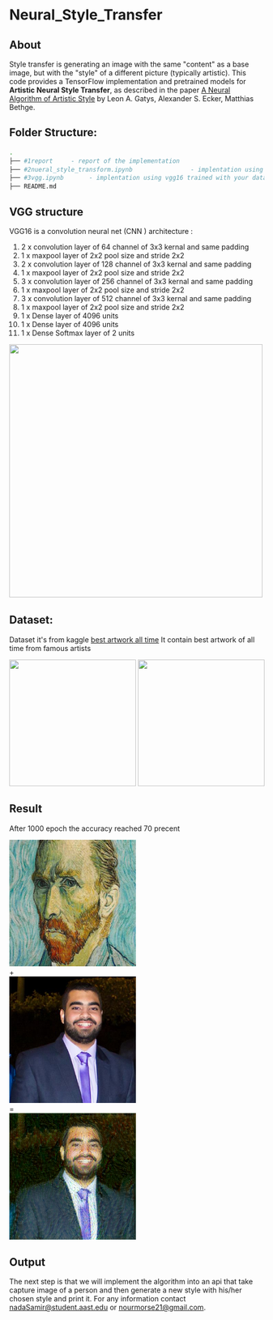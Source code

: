 # Neural_Style_Transfer

## About

Style transfer is generating an image with the same "content" as a base image, but with the "style" of a different picture (typically artistic).
This code provides a TensorFlow implementation and pretrained models for **Artistic Neural Style Transfer**, as described in the paper [A Neural Algorithm of Artistic Style](https://arxiv.org/abs/1508.06576) by Leon A. Gatys, Alexander S. Ecker, Matthias Bethge.

## Folder Structure:

```bash
.
├── #1report     - report of the implementation
├── #2nueral_style_transform.ipynb                - implentation using pretrainged vgg16 using imagenet
├── #3vgg.ipynb       - implentation using vgg16 trained with your dataset
├── README.md
```
## VGG structure
VGG16 is a convolution neural net (CNN ) architecture :
1. 2 x convolution layer of 64 channel of 3x3 kernal and same padding
2. 1 x maxpool layer of 2x2 pool size and stride 2x2
3. 2 x convolution layer of 128 channel of 3x3 kernal and same padding
4. 1 x maxpool layer of 2x2 pool size and stride 2x2
5. 3 x convolution layer of 256 channel of 3x3 kernal and same padding
6. 1 x maxpool layer of 2x2 pool size and stride 2x2
7. 3 x convolution layer of 512 channel of 3x3 kernal and same padding
8. 1 x maxpool layer of 2x2 pool size and stride 2x2
9. 1 x Dense layer of 4096 units
10. 1 x Dense layer of 4096 units
11. 1 x Dense Softmax layer of 2 units

<img src="https://miro.medium.com/max/1400/1*NNifzsJ7tD2kAfBXt3AzEg.png" width="500" height="500" />

## Dataset:
Dataset it's from kaggle [best artwork all time](https://www.kaggle.com/datasets/ikarus777/best-artworks-of-all-time=250x250) 
It contain best artwork of all time from famous artists

<img src="https://encrypted-tbn0.gstatic.com/images?q=tbn:ANd9GcQ52aVMnLFT-EF2JZUefZOzdr8p7bIr2eE8s1F3NaRUjkfqTbFnAhMt9BsfhX04eIyH6Ek&usqp=CAU" width="250" height="250" />

<img src="https://render.fineartamerica.com/images/rendered/medium/print/8/6.5/break/images/artworkimages/medium/1/the-starry-night-vincent-van-gogh.jpg" width="250" height="250" />

## Result
After 1000 epoch the accuracy reached 70 precent

<img src=https://github.com/NaNo211/Nueral_Style_Transform/blob/main/images/output.jpeg width="250" height="250" /> <br> + </br> 
<img src=https://github.com/NaNo211/Nueral_Style_Transform/blob/main/images/outputt.jpeg width="250" height="250" /> <br> = </br> 
<img src=https://github.com/NaNo211/Nueral_Style_Transform/blob/main/images/output.png width="250" height="250" />

## Output
The next step is that we will implement the algorithm into an api that take capture image of a person and then generate a new style with his/her chosen style and print it.
For any information contact nadaSamir@student.aast.edu or nourmorse21@gmail.com.


